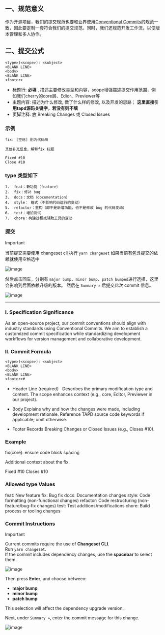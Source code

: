 
## 一、规范意义

作为开源项目，我们的提交规范也要和业界使用[Conventional Commits](https://www.conventionalcommits.org/en/v1.0.0/ )的规范一致，因此要定制一套符合我们的提交规范。同时，我们还规范开发工作流，以便版本管理和多人协作。

## 二、提交公式

```
<type>(<scope>): <subject>
<BLANK LINE>
<body>
<BLANK LINE>
<footer>
```

- 标题行:  **必填** , 描述主要修改类型和内容，scope增强描述提交作用范围，例如我们cherry的core层、Edior、Previewer等
- 主题内容: 描述为什么修改, 做了什么样的修改, 以及开发的思路； **这里直接引用tapd源码关键字，若没有则不填**
- 页脚注释: 放 Breaking Changes 或 Closed Issues

### 示例

```
fix: [空格] 别为代码块

其他补充信息，解释fix 标题

Fixed #10 
Close #10
```

### type 类型如下

```
1.  feat：新功能（feature）
2.  fix：修补 bug
3.  docs：文档（documentation）
4.  style： 格式（不影响代码运行的变动）
5.  refactor：重构（即不是新增功能，也不是修改 bug 的代码变动）
6.  test：增加测试
7.  chore：构建过程或辅助工具的变动
```

### 提交

> [!IMPORTANT]

当前提交需要使用 changeset cli
执行 `yarn changeset` 
如果当前有包含提交的依赖就使用空格选中

![image](https://github.com/user-attachments/assets/8eb10ca6-28dc-486f-9cc4-61728c7d55d2)

然后点击回车，分别有 `major bump`、`minor bump`、`patch bumped`进行选择，这里会影响到后面依赖升级的版本。
然后在 `Summary »` 后提交此次 commit 信息。

![image](https://github.com/user-attachments/assets/1807c725-fdae-468c-b98d-b593eeb23f27)

-------

### I. Specification Significance
As an open-source project, our commit conventions should align with industry standards using Conventional Commits. We aim to establish a customized commit specification while standardizing development workflows for version management and collaborative development.

### II. Commit Formula
```
<type>(<scope>): <subject>
<BLANK LINE>
<body>
<BLANK LINE>
<footer># 
```

- Header Line ​​(required）​​
Describes the primary modification type and content. The scope enhances context (e.g., core, Editor, Previewer in our project).

- Body
Explains ​​why​​ and ​​how​​ the changes were made, including development rationale. ​​Reference TAPD source code keywords if applicable; omit otherwise.​​

- Footer
Records ​​Breaking Changes​​ or ​​Closed Issues​​ (e.g., Closes #10).

### Example
fix(core): ensure code block spacing

Additional context about the fix.

Fixed #10
Closes #10

### Allowed type Values

​​feat​​: New feature
​​fix​​: Bug fix
​​docs​​: Documentation changes
​​style​​: Code formatting (non-functional changes)
​​refactor​​: Code restructuring (non-feature/bug-fix changes)
​​test​​: Test additions/modifications
​​chore​​: Build process or tooling changes

### Commit Instructions  

> [!IMPORTANT]  
>  
> Current commits require the use of **Changeset CLI**.  
> Run `yarn changeset`.  
> If the commit includes dependency changes, use the **spacebar** to select them.  

![image](https://github.com/user-attachments/assets/8eb10ca6-28dc-486f-9cc4-61728c7d55d2)  

Then press **Enter**, and choose between:  
- **major bump**  
- **minor bump**  
- **patch bump**  

This selection will affect the dependency upgrade version.  

Next, under `Summary »`, enter the commit message for this change.  

![image](https://github.com/user-attachments/assets/1807c725-fdae-468c-b98d-b593eeb23f27)  
